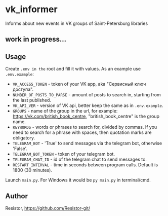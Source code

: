 # vk_informer
Informs about new events in VK groups of Saint-Petersburg libraries

## work in progress...


## Usage
Create `.env in the` root and fill it with values. As an example use `.env.example`:

* `VK_ACCESS_TOKEN` - token of your VK app, aka "Сервисный ключ доступа".
* `NUMBER_OF_POSTS_TO_PARSE` - amount of posts to search in, starting from the last published.
* `VK_API_VER` - version of VK api, better keep the same as in `.env.example`.
* `GROUPS` - name of the group in the url, for example: https://vk.com/british_book_centre, "british_book_centre" is the group name.
* `KEYWORDS` - words or phrases to search for, divided by commas. If you need to search for a phrase with spaces, then quotation marks are obligatory.
* `TELEGRAM_BOT` - 'True' to send messages via the telegram bot, otherwise 'False'.
* `TELEGRAM_BOT_TOKEN` - token of your telegram bot.
* `TELEGRAM_CHAT_ID` - id of the telegram chat to send messages to.
* `RESTART_INTERVAL` - time in seconds between program calls. Default is 1800 (30 minutes).

Launch `main.py`. For Windows it would be `py main.py` in terminal/cmd.

## Author
Resistor, https://github.com/Resistor-git/